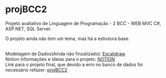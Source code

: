 # projBCC2
Projeto avaliativo de Linguagem de Programação - 2 BCC - WEB MVC
C#, ASP.NET, SQL Server.

O projeto ainda não tem um tema, mas há a estrutura base.

  <br>
  Modelagem de Dados(Ainda não finzalizado): 
  </a>
   <a href="https://excalidraw.com/#json=Y18I3Ao4YBtS7iXJCgwYS,gKf4bsTwou_NbL3S9oaqVg">
  Excalidraw
  </a>
  
  <br>
  Notion informações e ideias para o projeto:
  </a>
   <a href="https://cuboid-thorn-1c4.notion.site/LINGUAGEM-DE-PROGRAMA-O-ae2ce93e0837497b828d3aa38fb0df0b">
  NOTION
  </a>
  
  <br>
  Link para o projeto final, que devido a erro no banco de dados foi necessário refazer: 
  </a>
   <a href="(https://github.com/gabrielmossini/projBCC2)">
  projBCC2
  </a>
